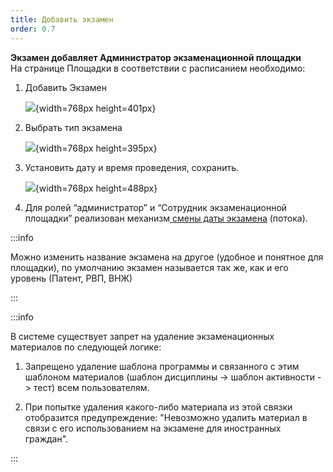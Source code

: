 ```yaml
---
title: Добавить экзамен
order: 0.7
---
```


**Экзамен добавляет Администратор  экзаменационной площадки**\
На странице Площадки в соответствии с расписанием необходимо:

1. Добавить Экзамен

   ![](./dobavit-ekzamen.png){width=768px height=401px}

2. Выбрать тип экзамена

   ![](./dobavit-ekzamen-2.png){width=768px height=395px}

3. Установить дату и время проведения, сохранить.

   ![](./dobavit-ekzamen-3.png){width=768px height=488px}

4. Для ролей “администратор” и “Сотрудник экзаменационной площадки” реализован механизм[ смены даты экзамена](./../voprosy/flow-kak-pomenyat-uroven-datu-ekzamena) (потока).

:::info 

Можно изменить название экзамена на другое (удобное и понятное для площадки), по умолчанию экзамен называется так же, как и его уровень (Патент, РВП, ВНЖ)

:::

:::info 

В системе существует запрет на удаление экзаменационных материалов по следующей логике:

1. Запрещено удаление шаблона программы и связанного с этим шаблоном материалов (шаблон дисциплины -> шаблон активности -> тест) всем пользователям.

2. При попытке удаления какого-либо материала из этой связки отобразится предупреждение: "Невозможно удалить материал в связи с его использованием на экзамене для иностранных граждан".

:::